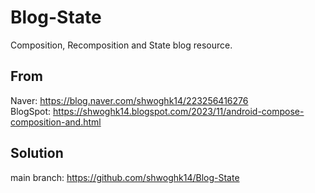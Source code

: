 # Blog-State
Composition, Recomposition and State blog resource.

## From
Naver: https://blog.naver.com/shwoghk14/223256416276   
BlogSpot: https://shwoghk14.blogspot.com/2023/11/android-compose-composition-and.html

## Solution
main branch: https://github.com/shwoghk14/Blog-State
